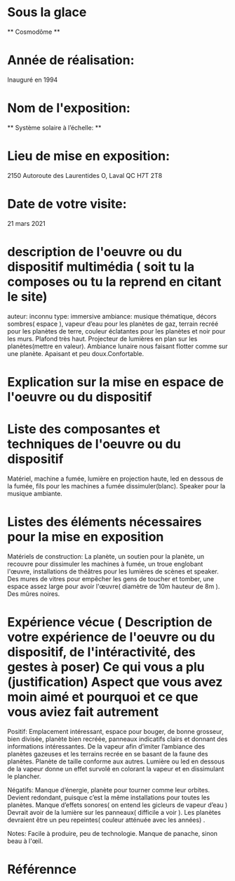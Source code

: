 # Sous la glace
** Cosmodôme **
# Année de réalisation: 
Inauguré en 1994
# Nom de l'exposition: 
** Système solaire à l’échelle: **
# Lieu de mise en exposition: 
2150 Autoroute des Laurentides O, Laval QC H7T 2T8
# Date de votre visite:
21 mars 2021
# description de l'oeuvre ou du dispositif multimédia ( soit tu la composes ou tu la reprend en citant le site)
auteur: inconnu
type: immersive
ambiance: musique thématique, décors sombres( espace ), vapeur d’eau pour les planètes de gaz, terrain recréé pour les planètes de terre, couleur éclatantes pour les planètes et noir pour les murs. Plafond très haut. Projecteur de lumières en plan sur les planètes(mettre en valeur). Ambiance lunaire nous faisant flotter comme sur une planète. Apaisant et peu doux.Confortable.

# Explication sur la mise en espace de l'oeuvre ou du dispositif
# Liste des composantes et techniques de l'oeuvre ou du dispositif  
Matériel, machine a fumée, lumière en projection haute, led en dessous de la fumée, fils pour les machines a fumée dissimuler(blanc). Speaker pour la musique ambiante. 

# Listes des éléments nécessaires pour la mise en exposition 
Matériels de construction: La planète, un soutien pour la planète, un recouvre pour dissimuler les machines à fumée, un troue englobant l'œuvre, installations de théâtres pour les lumières de scènes et speaker. Des mures de vitres pour empêcher les gens de toucher et tomber, une espace assez large pour avoir l'œuvre( diamètre de 10m hauteur de 8m ). Des mûres noires. 

# Expérience vécue ( Description de votre expérience de l'oeuvre ou du dispositif, de l'intéractivité, des gestes à poser) Ce qui vous a plu (justification) Aspect que vous avez moin aimé et pourquoi et ce que vous aviez fait autrement
Positif: Emplacement intéressant, espace pour bouger, de bonne grosseur, bien divisée, planète bien recréée, panneaux indicatifs clairs et donnant des informations intéressantes. De la vapeur afin d’imiter l’ambiance des planètes gazeuses et les terrains recrée en se basant de la faune des planètes. Planète de taille conforme aux autres. Lumière ou led en dessous de la vapeur donne un effet survolé en colorant la vapeur et en dissimulant le plancher.

Négatifs: Manque d’énergie, planète pour tourner comme leur orbites. Devient redondant, puisque c’est la même installations pour toutes les planètes. Manque d’effets sonores( on entend les gicleurs de vapeur d’eau ) Devrait avoir de la lumière sur les panneaux( difficile a voir ). Les planètes devraient être un peu repeintes( couleur atténuée avec les années) .

Notes: Facile à produire, peu de technologie. Manque de panache, sinon beau à l'œil. 

# Référennce

